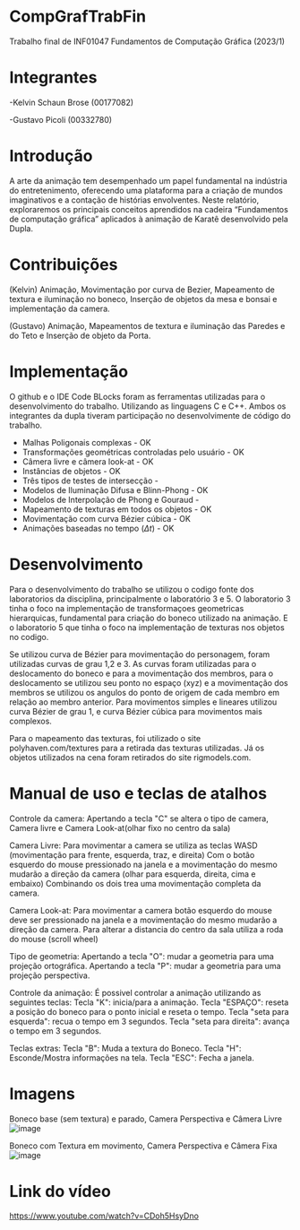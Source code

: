 # CompGrafTrabFin
Trabalho final de INF01047 Fundamentos de Computação Gráfica (2023/1)

# Integrantes

-Kelvin Schaun Brose (00177082)

-Gustavo Picoli (00332780)

# Introdução
A arte da animação tem desempenhado um papel fundamental na indústria do entretenimento, oferecendo uma plataforma para a criação de mundos imaginativos e a contação de histórias envolventes. Neste relatório, exploraremos os principais conceitos aprendidos na cadeira “Fundamentos de computação gráfica” aplicados à animação de Karatê desenvolvido pela Dupla.

# Contribuições
(Kelvin)
Animação, Movimentação por curva de Bezier, Mapeamento de textura e iluminação no boneco, Inserção de objetos da mesa e bonsai e implementação da camera.

(Gustavo)
Animação, Mapeamentos de textura e iluminação das Paredes e do Teto e Inserção de objeto da Porta.

# Implementação
O github e o IDE Code BLocks foram as ferramentas utilizadas para o desenvolvimento do trabalho. Utilizando as linguagens C e C++.
Ambos os integrantes da dupla tiveram participação no desenvolvimente de código do trabalho.

* Malhas Poligonais complexas                         -  OK 
* Transformações geométricas controladas pelo usuário -  OK 
* Câmera livre e câmera look-at                       -  OK       
* Instâncias de objetos                               -  OK 
* Três tipos de testes de intersecção                 -
* Modelos de Iluminação Difusa e Blinn-Phong          -  OK 
* Modelos de Interpolação de Phong e Gouraud          -
* Mapeamento de texturas em todos os objetos          -  OK 
* Movimentação com curva Bézier cúbica                -  OK 
* Animações baseadas no tempo ($\Delta t$)            -  OK 

# Desenvolvimento
Para o desenvolvimento do trabalho se utilizou o codigo fonte dos laboratorios da disciplina, principalmente o laboratório 3 e 5.
O laboratorio 3 tinha o foco na implementação de transformaçoes geometricas hierarquicas, fundamental para criação do boneco utilizado na animação.
E o laboratorio 5 que tinha o foco na implementação de texturas nos objetos no codigo.

Se utilizou curva de Bézier para movimentação do personagem, foram utilizadas curvas de grau 1,2 e 3. As curvas foram utilizadas para o deslocamento do boneco e para a movimentação dos membros, para o deslocamento se utilizou seu ponto no espaço (xyz) e a movimentação dos membros se utilizou os angulos do ponto de origem de cada membro em relação ao membro anterior. Para movimentos simples e lineares utilizou curva Bézier de grau 1, e curva Bézier cúbica para movimentos mais complexos.

Para o mapeamento das texturas, foi utilizado o site polyhaven.com/textures para a retirada das texturas utilizadas. Já os objetos utilizados na cena foram retirados do site rigmodels.com.

# Manual de uso e teclas de atalhos

Controle da camera:
Apertando a tecla "C" se altera o tipo de camera, Camera livre e Camera Look-at(olhar fixo no centro da sala)

Camera Livre:
Para movimentar a camera se utiliza as teclas WASD (movimentação para frente, esquerda, traz, e direita)
Com o botão esquerdo do mouse pressionado na janela e a movimentação do mesmo mudarão a direção da camera (olhar para esquerda, direita, cima e embaixo) 
Combinando os dois trea uma movimentação completa da camera.

Camera Look-at:
Para movimentar a camera botão esquerdo do mouse deve ser pressionado na janela e a movimentação do mesmo mudarão a direção da camera.
Para alterar a distancia do centro da sala utiliza a roda do mouse (scroll wheel)


Tipo de geometria:
Apertando a tecla "O": mudar a geometria para uma projeção ortográfica.
Apertando a tecla "P": mudar a geometria para uma projeção perspectiva.


Controle da animação:
É possivel controlar a animação utilizando as seguintes teclas:
Tecla "K": inicia/para a animação.
Tecla "ESPAÇO": reseta a posição do boneco para o ponto inicial e reseta o tempo.
Tecla "seta para esquerda": recua o tempo em 3 segundos.
Tecla "seta para direita": avança o tempo em 3 segundos.


Teclas extras:
Tecla "B": Muda a textura do Boneco.
Tecla "H": Esconde/Mostra informações na tela.
Tecla "ESC": Fecha a janela.

# Imagens 
Boneco base (sem textura) e parado, Camera Perspectiva e Câmera Livre 
![image](https://github.com/ksBrose/intCompGraf-TrabFinal/assets/104263191/1645296a-81e3-47c6-9620-513af53a42da)

Boneco com Textura em movimento, Camera Perspectiva e Câmera Fixa
![image](https://github.com/ksBrose/intCompGraf-TrabFinal/assets/104263191/2f76f643-666a-4471-ad45-918c307a2f93)

# Link do vídeo
https://www.youtube.com/watch?v=CDoh5HsyDno
